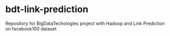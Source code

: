 # bdt-link-prediction
Repository for BigDataTechologies project with Hadoop and Link Prediction on facebook100 dataset
